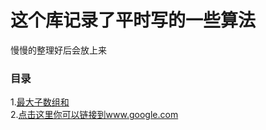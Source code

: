 ﻿这个库记录了平时写的一些算法
============================

慢慢的整理好后会放上来

### 目录 
1.[最大子数组和](https://github.com/Imagle/Learning/tree/master/MaxSubArraySum)<br/>
2.[点击这里你可以链接到www.google.com](http://www.google.com)<br />  
